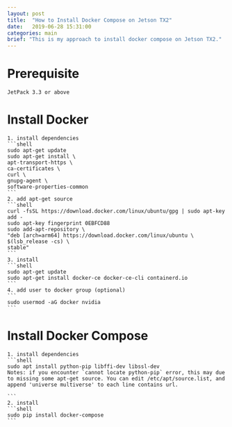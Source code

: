 ```yaml
---
layout: post
title:  "How to Install Docker Compose on Jetson TX2"
date:   2019-06-28 15:31:00
categories: main
brief: "This is my approach to install docker compose on Jetson TX2."
---
```


# Prerequisite
    JetPack 3.3 or above
    
# Install Docker
    1. install dependencies
    ```shell
    sudo apt-get update
    sudo apt-get install \
    apt-transport-https \
    ca-certificates \
    curl \
    gnupg-agent \
    software-properties-common
    ```
    2. add apt-get source
    ```shell
    curl -fsSL https://download.docker.com/linux/ubuntu/gpg | sudo apt-key add -
    sudo apt-key fingerprint 0EBFCD88
    sudo add-apt-repository \
    "deb [arch=arm64] https://download.docker.com/linux/ubuntu \
    $(lsb_release -cs) \
    stable"
    ```
    3. install
    ```shell
    sudo apt-get update
    sudo apt-get install docker-ce docker-ce-cli containerd.io
    ```
    4. add user to docker group (optional)
    ```
    sudo usermod -aG docker nvidia
    ```
    
# Install Docker Compose
    1. install dependencies
    ```shell
    sudo apt install python-pip libffi-dev libssl-dev
    Notes: if you encounter `cannot locate python-pip` error, this may due to missing some apt-get source. You can edit /etc/apt/source.list, and append 'universe multiverse' to each line contains url.

    ```
    2. install
    ```shell
    sudo pip install docker-compose
    ```
    
